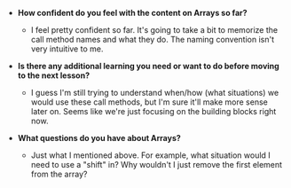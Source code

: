 * **How confident do you feel with the content on Arrays so far?**
  * I feel pretty confident so far. It's going to take a bit to memorize the call method names and what they do. The naming convention isn't very intuitive to me.

* **Is there any additional learning you need or want to do before moving to the next lesson?**
  * I guess I'm still trying to understand when/how (what situations) we would use these call methods, but I'm sure it'll make more sense later on. Seems like we're just focusing on the building blocks right now.

* **What questions do you have about Arrays?**
  * Just what I mentioned above. For example, what situation would I need to use a "shift" in? Why wouldn't I just remove the first element from the array?
